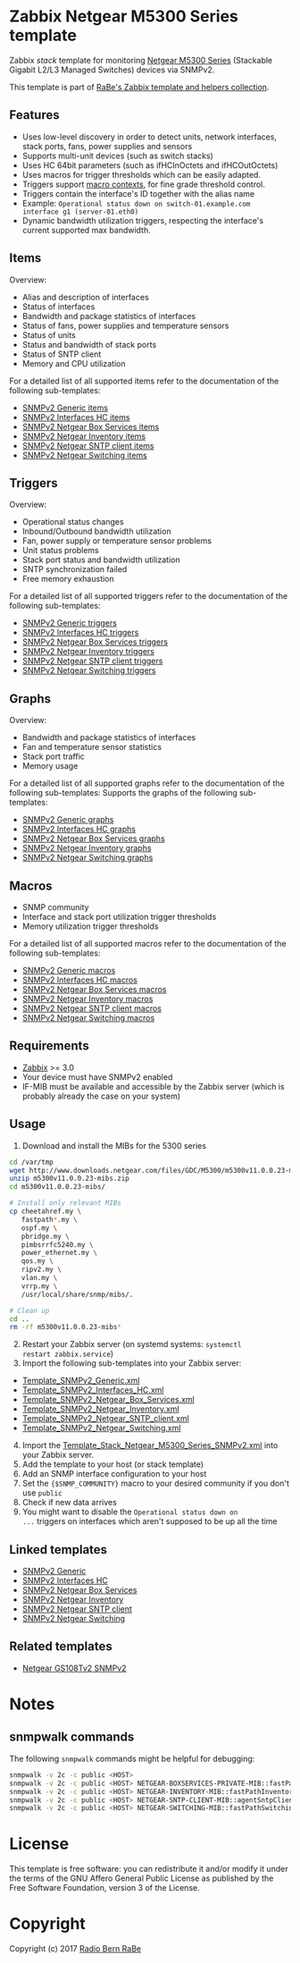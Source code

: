 # Zabbix Netgear M5300 Series template
Zabbix *stack* template for monitoring [Netgear M5300
Series](http://netgear.com/business/products/switches/managed/m5300.aspx)
(Stackable Gigabit L2/L3 Managed Switches) devices via SNMPv2.

This template is part of [RaBe's Zabbix template and helpers
collection](https://github.com/radiorabe/rabe-zabbix).

## Features
* Uses low-level discovery in order to detect units, network interfaces, stack
ports, fans, power supplies and sensors 
* Supports multi-unit devices (such as switch stacks)
* Uses HC 64bit parameters (such as ifHCInOctets and ifHCOutOctets)
* Uses macros for trigger thresholds which can be easily adapted.
* Triggers support [macro contexts](https://www.zabbix.com/documentation/3.0/manual/config/macros/usermacros#macro_context), for fine grade threshold control.
* Triggers contain the interface's ID together with the alias name
 * Example: <code>Operational status down on switch-01.example.com interface g1 (server-01.eth0)</code>
* Dynamic bandwidth utilization triggers, respecting the interface's current supported max bandwidth.

## Items
Overview:
* Alias and description of interfaces
* Status of interfaces
* Bandwidth and package statistics of interfaces
* Status of fans, power supplies and temperature sensors
* Status of units
* Status and bandwidth of stack ports
* Status of SNTP client
* Memory and CPU utilization

For a detailed list of all supported items refer to the documentation of the
following sub-templates:
* [SNMPv2 Generic items](../../snmp/SNMPv2_Generic#items)
* [SNMPv2 Interfaces HC items](../../snmp/SNMPv2_Interfaces_HC#items)
* [SNMPv2 Netgear Box Services items](../../snmp/SNMPv2_Netgear_Box_Services#items)
* [SNMPv2 Netgear Inventory items](../../snmp/SNMPv2_Netgear_Inventory#items)
* [SNMPv2 Netgear SNTP client items](../../snmp/SNMPv2_Netgear_SNTP_client#items)
* [SNMPv2 Netgear Switching items](../../snmp/SNMPv2_Netgear_Switching#items)


## Triggers
Overview:
* Operational status changes
* Inbound/Outbound bandwidth utilization
* Fan, power supply or temperature sensor problems
* Unit status problems
* Stack port status and bandwidth utilization
* SNTP synchronization failed
* Free memory exhaustion

For a detailed list of all supported triggers refer to the documentation of the
following sub-templates:
* [SNMPv2 Generic triggers](../../snmp/SNMPv2_Generic#triggers)
* [SNMPv2 Interfaces HC triggers](../../snmp/SNMPv2_Interfaces_HC#triggers)
* [SNMPv2 Netgear Box Services triggers](../../snmp/SNMPv2_Netgear_Box_Services#triggers)
* [SNMPv2 Netgear Inventory triggers](../../snmp/SNMPv2_Netgear_Inventory#triggers)
* [SNMPv2 Netgear SNTP client triggers](../../snmp/SNMPv2_Netgear_SNTP_client#triggers)
* [SNMPv2 Netgear Switching triggers](../../snmp/SNMPv2_Netgear_Switching#triggers)

## Graphs
Overview:
* Bandwidth and package statistics of interfaces
* Fan and temperature sensor statistics
* Stack port traffic
* Memory usage

For a detailed list of all supported graphs refer to the documentation of the
following sub-templates:
Supports the graphs of the following sub-templates:
* [SNMPv2 Generic graphs](../../snmp/SNMPv2_Generic#graphs)
* [SNMPv2 Interfaces HC graphs](../../snmp/SNMPv2_Interfaces_HC#graphs)
* [SNMPv2 Netgear Box Services graphs](../../snmp/SNMPv2_Netgear_Box_Services#graphs)
* [SNMPv2 Netgear Inventory graphs](../../snmp/SNMPv2_Netgear_Inventory#graphs)
* [SNMPv2 Netgear Switching graphs](../../snmp/SNMPv2_Netgear_Switching#graphs)

## Macros
* SNMP community
* Interface and stack port utilization trigger thresholds
* Memory utilization trigger thresholds

For a detailed list of all supported macros refer to the documentation of the
following sub-templates:
* [SNMPv2 Generic macros](../../snmp/SNMPv2_Generic#macros)
* [SNMPv2 Interfaces HC macros](../../snmp/SNMPv2_Interfaces_HC#macros)
* [SNMPv2 Netgear Box Services macros](../../snmp/SNMPv2_Netgear_Box_Services#macros)
* [SNMPv2 Netgear Inventory macros](../../snmp/SNMPv2_Netgear_Inventory#macros)
* [SNMPv2 Netgear SNTP client macros](../../snmp/SNMPv2_Netgear_SNTP_client#macros)
* [SNMPv2 Netgear Switching macros](../../snmp/SNMPv2_Netgear_Switching#macros)

## Requirements
* [Zabbix](https://www.zabbix.com/) >= 3.0
* Your device must have SNMPv2 enabled
* IF-MIB must be available and accessible by the Zabbix server (which is
  probably already the case on your system)

## Usage
1. Download and install the MIBs for the 5300 series
```bash
cd /var/tmp
wget http://www.downloads.netgear.com/files/GDC/M5300/m5300v11.0.0.23-mibs.zip
unzip m5300v11.0.0.23-mibs.zip
cd m5300v11.0.0.23-mibs/

# Install only relevant MIBs 
cp cheetahref.my \
   fastpath*.my \
   ospf.my \
   pbridge.my \
   pimbsrrfc5240.my \
   power_ethernet.my \
   qos.my \
   ripv2.my \
   vlan.my \
   vrrp.my \
   /usr/local/share/snmp/mibs/.

# Clean up
cd ..
rm -rf m5300v11.0.0.23-mibs* 
```

2. Restart your Zabbix server (on systemd systems: <code>systemctl restart zabbix.service</code>)
3. Import the following sub-templates into your Zabbix server:
  * [Template_SNMPv2_Generic.xml](../../snmp/Template_SNMPv2_Generic/Template_SNMPv2_Generic.xml)
  * [Template_SNMPv2_Interfaces_HC.xml](../../snmp/Template_SNMPv2_Interfaces_HC/Template_SNMPv2_Interfaces_HC.xml)
  * [Template_SNMPv2_Netgear_Box_Services.xml](../../snmp/SNMPv2_Netgear_Box_Services/Template_SNMPv2_Netgear_Box_Services.xml)
  * [Template_SNMPv2_Netgear_Inventory.xml](../../snmp/SNMPv2_Netgear_Inventory/Template_SNMPv2_Netgear_Inventory.xml)
  * [Template_SNMPv2_Netgear_SNTP_client.xml](../../snmp/SNMPv2_Netgear_SNTP_client/Template_SNMPv2_Netgear_SNTP_client.xml)
  * [Template_SNMPv2_Netgear_Switching.xml](../../snmp/SNMPv2_Netgear_Switching/Template_SNMPv2_Netgear_Switching.xml)
4. Import the
   [Template_Stack_Netgear_M5300_Series_SNMPv2.xml](Template_Stack_Netgear_M5300_Series_SNMPv2.xml) into
   your Zabbix server.
5. Add the template to your host (or stack template)
6. Add an SNMP interface configuration to your host
7. Set the <code>{$SNMP_COMMUNITY}</code> macro to your desired community if
   you don't use <code>public</code>
8. Check if new data arrives
9. You might want to disable the <code>Operational status down on ...</code>
   triggers on interfaces which aren't supposed to be up all the time

## Linked templates
* [SNMPv2 Generic](../../snmp/Template_SNMPv2_Generic)
* [SNMPv2 Interfaces HC](../../snmp/Template_SNMPv2_Interfaces_HC)
* [SNMPv2 Netgear Box Services](../../snmp/SNMPv2_Netgear_Box_Services)
* [SNMPv2 Netgear Inventory](../../snmp/SNMPv2_Netgear_Inventory)
* [SNMPv2 Netgear SNTP client](../../snmp/SNMPv2_Netgear_SNTP_client)
* [SNMPv2 Netgear Switching](../../snmp/SNMPv2_Netgear_Switching)

## Related templates
* [Netgear GS108Tv2 SNMPv2](../Netgear_GS108Tv2_SNMPv2)

# Notes
## snmpwalk commands
The following <code>snmpwalk</code> commands might be helpful for debugging:
```bash
snmpwalk -v 2c -c public <HOST>
snmpwalk -v 2c -c public <HOST> NETGEAR-BOXSERVICES-PRIVATE-MIB::fastPathBoxServices
snmpwalk -v 2c -c public <HOST> NETGEAR-INVENTORY-MIB::fastPathInventory
snmpwalk -v 2c -c public <HOST> NETGEAR-SNTP-CLIENT-MIB::agentSntpClientMIB
snmpwalk -v 2c -c public <HOST> NETGEAR-SWITCHING-MIB::fastPathSwitching
```

# License
This template is free software: you can redistribute it and/or modify it under
the terms of the GNU Affero General Public License as published by the Free
Software Foundation, version 3 of the License.

# Copyright
Copyright (c) 2017 [Radio Bern RaBe](http://www.rabe.ch)
